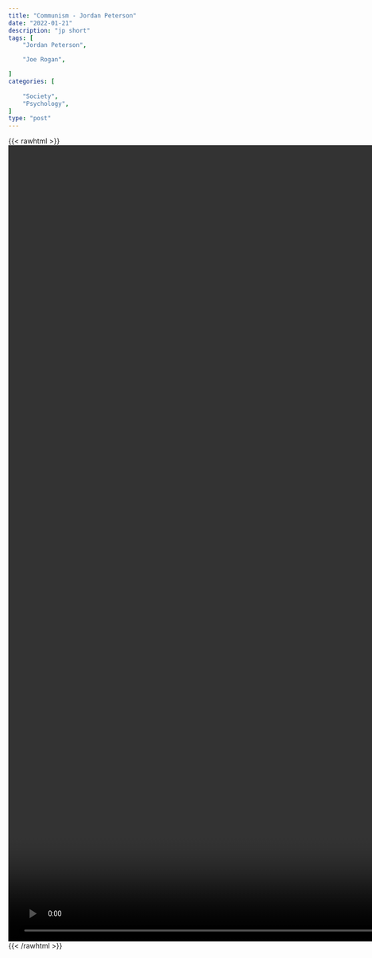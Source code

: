 ```yaml
---
title: "Communism - Jordan Peterson"
date: "2022-01-21"
description: "jp short"
tags: [
    "Jordan Peterson",

    "Joe Rogan",

]
categories: [
    
    "Society",
    "Psychology",
]
type: "post"
---
```

{{< rawhtml >}}
    <video style="height:40vh;width:auto" overflow="hidden" controls>
        <source src="https://clips.dev00ps.com/Jordan%20Peterson/communism.mp4" type="video/mp4"> 
    </video>
{{< /rawhtml >}}
